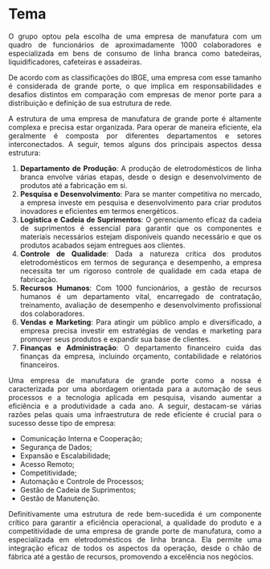 <div align="justify">

# Tema

O grupo optou pela escolha de uma empresa de manufatura com um quadro de funcionários de aproximadamente 1000 colaboradores e especializada em bens de consumo de linha branca como batedeiras, liquidificadores, cafeteiras e assadeiras.

De acordo com as classificações do IBGE, uma empresa com esse tamanho é considerada de grande porte, o que implica em responsabilidades e desafios distintos em comparação com empresas de menor porte para a distribuição e definição de sua estrutura de rede.

A estrutura de uma empresa de manufatura de grande porte é altamente complexa e precisa estar organizada. Para operar de maneira eficiente, ela geralmente é composta por diferentes departamentos e setores interconectados. A seguir, temos alguns dos principais aspectos dessa estrutura:

1. **Departamento de Produção**: A produção de eletrodomésticos de linha branca envolve várias etapas, desde o design e desenvolvimento de produtos até a fabricação em si.
2. **Pesquisa e Desenvolvimento**: Para se manter competitiva no mercado, a empresa investe em pesquisa e desenvolvimento para criar produtos inovadores e eficientes em termos energéticos.
3. **Logística e Cadeia de Suprimentos**: O gerenciamento eficaz da cadeia de suprimentos é essencial para garantir que os componentes e materiais necessários estejam disponíveis quando necessário e que os produtos acabados sejam entregues aos clientes.
4. **Controle de Qualidade**: Dada a natureza crítica dos produtos eletrodomésticos em termos de segurança e desempenho, a empresa necessita ter um rigoroso controle de qualidade em cada etapa de fabricação. 
5. **Recursos Humanos**: Com 1000 funcionários, a gestão de recursos humanos é um departamento vital, encarregado de contratação, treinamento, avaliação de desempenho e desenvolvimento profissional dos colaboradores.
6. **Vendas e Marketing**: Para atingir um público amplo e diversificado, a empresa precisa investir em estratégias de vendas e marketing para promover seus produtos e expandir sua base de clientes.
7. **Finanças e Administração**: O departamento financeiro cuida das finanças da empresa, incluindo orçamento, contabilidade e relatórios financeiros.

Uma empresa de manufatura de grande porte como a nossa é caracterizada por uma abordagem orientada para a automação de seus processos e a tecnologia aplicada em pesquisa, visando aumentar a eficiência e a produtividade a cada ano.
A seguir, destacam-se várias razões pelas quais uma infraestrutura de rede eficiente é crucial para o sucesso desse tipo de empresa:

- Comunicação Interna e Cooperação;
- Segurança de Dados;
- Expansão e Escalabilidade;
- Acesso Remoto;
- Competitividade;
- Automação e Controle de Processos;
- Gestão de Cadeia de Suprimentos;
- Gestão de Manutenção.

Definitivamente uma estrutura de rede bem-sucedida é um componente crítico para garantir a eficiência operacional, a qualidade do produto e a competitividade de uma empresa de grande porte de manufatura, como a especializada em eletrodomésticos de linha branca. Ela permite uma integração eficaz de todos os aspectos da operação, desde o chão de fábrica até a gestão de recursos, promovendo a excelência nos negócios.

</div>
